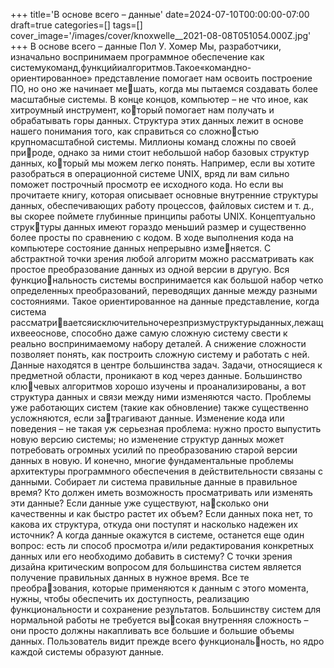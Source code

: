 +++
title='В основе всего – данные'
date=2024-07-10T00:00:00-07:00
draft=true
categories=[]
tags=[]
cover_image='/images/cover/knoxwelle__2021-08-08T051054.000Z.jpg'
+++
В основе всего – данные
Пол У. Хомер
Мы, разработчики, изначально воспринимаем программное обеспечение как
системукоманд,функцийиалгоритмов.Такое«командно-ориентированное»
представление помогает нам освоить построение ПО, но оно же начинает мешать, когда мы пытаемся создавать более масштабные системы.
В конце концов, компьютер – не что иное, как хитроумный инструмент, который помогает нам получать и обрабатывать горы данных. Структура этих
данных лежит в основе нашего понимания того, как справиться со сложностью крупномасштабной системы. Миллионы команд сложны по своей природе, однако за ними стоит небольшой набор базовых структур данных, который мы можем легко понять.
Например, если вы хотите разобраться в операционной системе UNIX, вряд
ли вам сильно поможет построчный просмотр ее исходного кода. Но если
вы прочитаете книгу, которая описывает основные внутренние структуры
данных, обеспечивающих работу процессов, файловых систем и т. д., вы
скорее поймете глубинные принципы работы UNIX. Концептуально структуры данных имеют гораздо меньший размер и существенно более просты по
сравнению с кодом.
В ходе выполнения кода на компьютере состояние данных непрерывно изменяется. С абстрактной точки зрения любой алгоритм можно рассматривать
как простое преобразование данных из одной версии в другую. Вся функциональность системы воспринимается как большой набор четко определенных
преобразований, переводящих данные между разными состояниями.
Такое ориентированное на данные представление, когда система рассматриваетсяисключительночерезпризмуструктурыданных,лежащихвееоснове,
способно даже самую сложную систему свести к реально воспринимаемому
набору деталей. А снижение сложности позволяет понять, как построить
сложную систему и работать с ней.
Данные находятся в центре большинства задач. Задачи, относящиеся
к предметной области, проникают в код через данные. Большинство ключевых алгоритмов хорошо изучены и проанализированы, а вот структура
данных и связи между ними изменяются часто. Проблемы уже работающих
систем (такие как обновление) также существенно усложняются, если затрагивают данные. Изменение кода или поведения – не такая уж серьезная
проблема: нужно просто выпустить новую версию системы; но изменение
структур данных может потребовать огромных усилий по преобразованию
старой версии данных в новую.
И конечно, многие фундаментальные проблемы архитектуры программного
обеспечения в действительности связаны с данными. Собирает ли система
правильные данные в правильное время? Кто должен иметь возможность
просматривать или изменять эти данные? Если данные уже существуют, насколько они качественны и как быстро растет их объем? Если данных пока
нет, то какова их структура, откуда они поступят и насколько надежен их
источник? А когда данные окажутся в системе, останется еще один вопрос:
есть ли способ просмотра и/или редактирования конкретных данных или
его необходимо добавить в систему?
С точки зрения дизайна критическим вопросом для большинства систем
является получение правильных данных в нужное время. Все те преобразования, которые применяются к данным с этого момента, нужны, чтобы
обеспечить их доступность, реализацию функциональности и сохранение
результатов. Большинству систем для нормальной работы не требуется высокая внутренняя сложность – они просто должны накапливать все большие
и большие объемы данных. Пользователь видит прежде всего функциональность, но ядро каждой системы образуют данные.